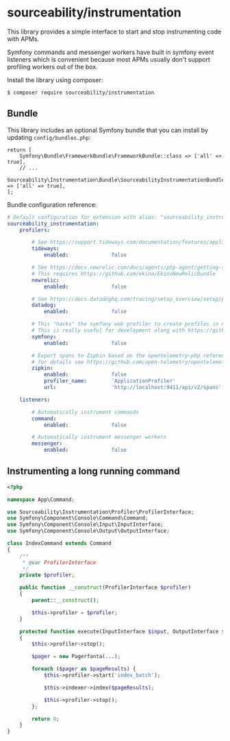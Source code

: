 # sourceability/instrumentation

This library provides a simple interface to start and stop instrumenting code with APMs.

Symfony commands and messenger workers have built in symfony event listeners which is convenient because most
APMs usually don't support profiling workers out of the box.

Install the library using composer:
```
$ composer require sourceability/instrumentation
```

## Bundle

This library includes an optional Symfony bundle that you can install by updating `config/bundles.php`:
```
return [
    Symfony\Bundle\FrameworkBundle\FrameworkBundle::class => ['all' => true],
    // ...
    Sourceability\Instrumentation\Bundle\SourceabilityInstrumentationBundle::class => ['all' => true],
];
```

Bundle configuration reference:
```yaml
# Default configuration for extension with alias: "sourceability_instrumentation"
sourceability_instrumentation:
    profilers:

        # See https://support.tideways.com/documentation/features/application-monitoring/application-performance-overview.html
        tideways:
            enabled:              false

        # See https://docs.newrelic.com/docs/agents/php-agent/getting-started/introduction-new-relic-php/
        # This requires https://github.com/ekino/EkinoNewRelicBundle
        newrelic:
            enabled:              false

        # See https://docs.datadoghq.com/tracing/setup_overview/setup/php/
        datadog:
            enabled:              false

        # This "hacks" the symfony web profiler to create profiles in non web contexts like workers, commands.
        # This is really useful for development along with https://github.com/sourceability/console-toolbar-bundle
        symfony:
            enabled:              false

        # Export spans to Zipkin based on the opentelemetry-php reference implementation,
        # for details see https://github.com/open-telemetry/opentelemetry-php
        zipkin:
            enabled:              false
            profiler_name:        'ApplicationProfiler'
            url:                  'http://localhost:9411/api/v2/spans'

    listeners:

        # Automatically instrument commands
        command:
            enabled:              false

        # Automatically instrument messenger workers
        messenger:
            enabled:              false
```

## Instrumenting a long running command

```php
<?php

namespace App\Command;

use Sourceability\Instrumentation\Profiler\ProfilerInterface;
use Symfony\Component\Console\Command\Command;
use Symfony\Component\Console\Input\InputInterface;
use Symfony\Component\Console\Output\OutputInterface;

class IndexCommand extends Command
{
    /**
     * @var ProfilerInterface
     */
    private $profiler;

    public function __construct(ProfilerInterface $profiler)
    {
        parent::__construct();

        $this->profiler = $profiler;
    }

    protected function execute(InputInterface $input, OutputInterface $output): int
    {
        $this->profiler->stop();

        $pager = new Pagerfanta(...);

        foreach ($pager as $pageResults) {
            $this->profiler->start('index_batch');

            $this->indexer->index($pageResults);

            $this->profiler->stop();
        };

        return 0;
    }
}
```
